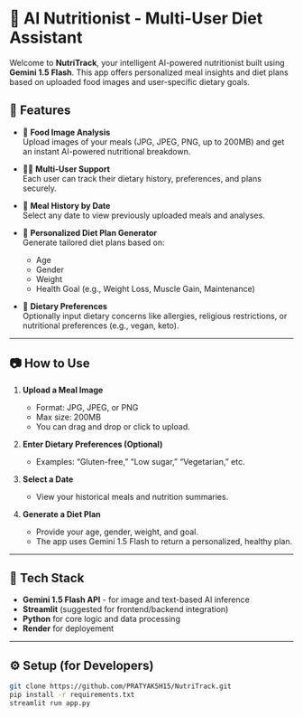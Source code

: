 # 🧠 AI Nutritionist - Multi-User Diet Assistant

Welcome to **NutriTrack**, your intelligent AI-powered nutritionist built using **Gemini 1.5 Flash**. This app offers personalized meal insights and diet plans based on uploaded food images and user-specific dietary goals.

## 🚀 Features

- 📸 **Food Image Analysis**  
  Upload images of your meals (JPG, JPEG, PNG, up to 200MB) and get an instant AI-powered nutritional breakdown.

- 🧍‍♂️ **Multi-User Support**  
  Each user can track their dietary history, preferences, and plans securely.

- 📆 **Meal History by Date**  
  Select any date to view previously uploaded meals and analyses.

- 🥗 **Personalized Diet Plan Generator**  
  Generate tailored diet plans based on:
  - Age
  - Gender
  - Weight
  - Health Goal (e.g., Weight Loss, Muscle Gain, Maintenance)

- 💬 **Dietary Preferences**  
  Optionally input dietary concerns like allergies, religious restrictions, or nutritional preferences (e.g., vegan, keto).

---

## 📷 How to Use

1. **Upload a Meal Image**  
   - Format: JPG, JPEG, or PNG  
   - Max size: 200MB  
   - You can drag and drop or click to upload.

2. **Enter Dietary Preferences (Optional)**  
   - Examples: “Gluten-free,” “Low sugar,” “Vegetarian,” etc.

3. **Select a Date**  
   - View your historical meals and nutrition summaries.

4. **Generate a Diet Plan**  
   - Provide your age, gender, weight, and goal.  
   - The app uses Gemini 1.5 Flash to return a personalized, healthy plan.

---

## 🧪 Tech Stack

- **Gemini 1.5 Flash API** - for image and text-based AI inference  
- **Streamlit** (suggested for frontend/backend integration)  
- **Python** for core logic and data processing
- **Render** for deployement

---

## ⚙️ Setup (for Developers)

```bash
git clone https://github.com/PRATYAKSH15/NutriTrack.git
pip install -r requirements.txt
streamlit run app.py 

